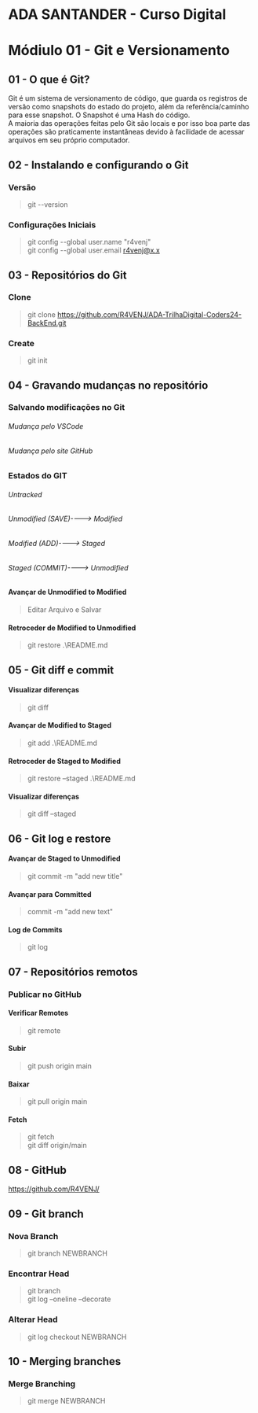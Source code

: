 # ADA SANTANDER - Curso Digital
# Módiulo 01 - Git e Versionamento

## 01 - O que é Git?
Git é um sistema de versionamento de código, que guarda os registros de versão como snapshots do estado do projeto, além da referência/caminho para esse snapshot. O Snapshot é uma Hash do código. <br />
A maioria das operações feitas pelo Git são locais e por isso boa parte das operações são praticamente instantâneas devido à facilidade de acessar arquivos em seu próprio computador. <br />

## 02 - Instalando e configurando o Git
### Versão
> git --version
### Configurações Iniciais
> git config --global user.name "r4venj" <br />
> git config --global user.email r4venj@x.x

## 03 - Repositórios do Git
### Clone
> git clone https://github.com/R4VENJ/ADA-TrilhaDigital-Coders24-BackEnd.git
### Create
> git init

## 04 - Gravando mudanças no repositório
### Salvando modificações no Git
###### Mudança pelo VSCode
###### Mudança pelo site GitHub
### Estados do GIT
###### Untracked
###### Unmodified (SAVE)----> Modified
###### Modified (ADD)----> Staged
###### Staged (COMMIT)---->  Unmodified
#### Avançar de Unmodified to Modified 
> Editar Arquivo e Salvar
#### Retroceder de Modified to Unmodified
> git restore .\README.md

## 05 - Git diff e commit
#### Visualizar diferenças
> git diff
#### Avançar de Modified to Staged
> git add .\README.md
#### Retroceder de Staged to Modified
> git restore –staged .\README.md
#### Visualizar diferenças
> git diff –staged

## 06 - Git log e restore
#### Avançar de Staged to Unmodified
> git commit -m "add new title"
#### Avançar para Committed
> commit -m "add new text"
#### Log de Commits
> git log

## 07 - Repositórios remotos
### Publicar no GitHub
#### Verificar Remotes
> git remote
#### Subir
> git push origin main
#### Baixar
> git pull origin main
#### Fetch
> git fetch <br />
> git diff origin/main

## 08 - GitHub
https://github.com/R4VENJ/

## 09 - Git branch
### Nova Branch
> git branch NEWBRANCH
### Encontrar Head
> git branch <br />
> git log –oneline –decorate
### Alterar Head
> git log checkout NEWBRANCH

## 10 - Merging branches
### Merge Branching
> git merge NEWBRANCH



